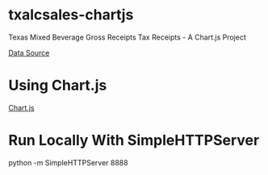# txalcsales-chartjs
Texas Mixed Beverage Gross Receipts Tax Receipts - A Chart.js Project

[Data Source](http://www.texastransparency.org/Data_Center/Search_Datasets.php)

# Using Chart.js
[Chart.js](http://www.chartjs.org/)

# Run Locally With SimpleHTTPServer
python -m SimpleHTTPServer 8888
